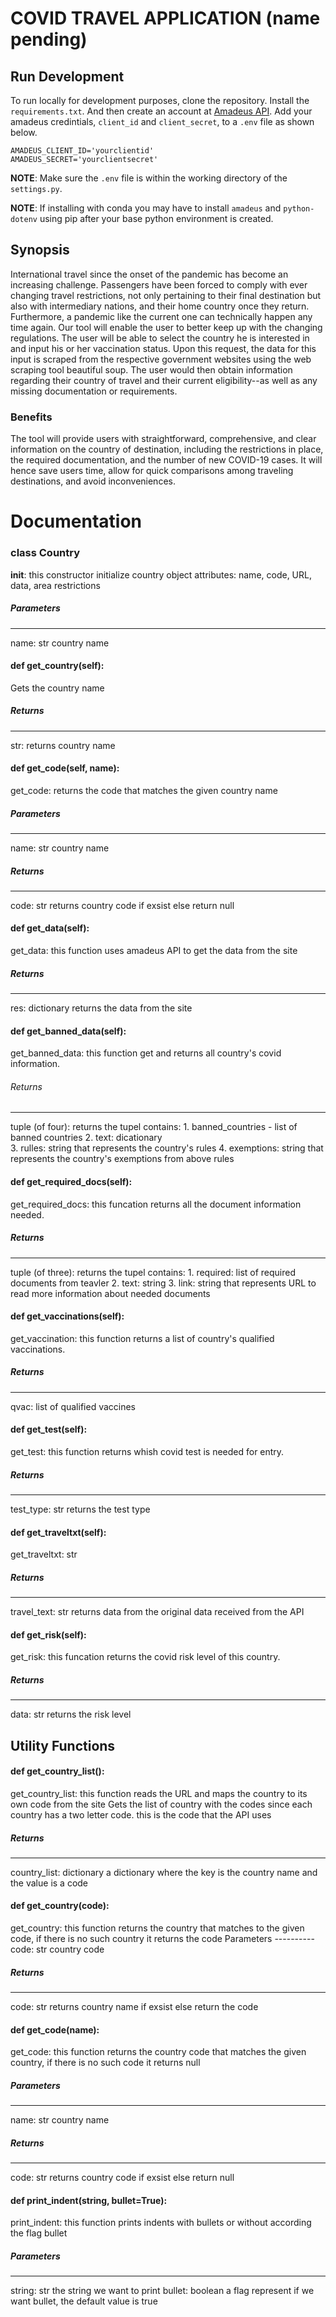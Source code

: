# COVID TRAVEL APPLICATION (name pending)

## Run Development

To run locally for development purposes, clone the repository. Install the `requirements.txt`. And then create
an account at [Amadeus API](https://developers.amadeus.com/). Add your amadeus credintials, `client_id` and `client_secret`, to a `.env` file as shown below.

```
AMADEUS_CLIENT_ID='yourclientid'
AMADEUS_SECRET='yourclientsecret'
```

**NOTE**: Make sure the `.env` file is within the working directory of the `settings.py`.

**NOTE**: If installing with conda you may have to install `amadeus` and `python-dotenv` using pip after your base python environment is created.

## Synopsis

International travel since the onset of the pandemic has become an increasing challenge. Passengers have been forced to comply with ever changing travel restrictions, not only pertaining to their final destination but also with intermediary nations, and their home country once they return. Furthermore, a pandemic like the current one can technically happen any time again. Our tool will enable the user to better keep up with the changing regulations. The user will be able to select the country he is interested in and input his or her vaccination status. Upon this request, the data for this input is scraped from the respective government websites using the web scraping tool beautiful soup. The user would then obtain information regarding their country of travel and their current eligibility--as well as any missing documentation or requirements.

### Benefits

The tool will provide users with straightforward, comprehensive, and clear information on the country of destination, including the restrictions in place, the required documentation, and the number of new COVID-19 cases. It will hence save users time, allow for quick comparisons among traveling destinations, and avoid inconveniences.

# Documentation

### class Country

  __init__: this constructor initialize country object attributes: name, code, URL, data, area restrictions 

  ##### Parameters
  ----------
  name: str
  country name
  
#### def get_country(self):
  Gets the country name
  
  ##### Returns
  -------
  str: 
      returns country name  

#### def get_code(self, name):

  get_code: returns the code that matches the given country name
  
  ##### Parameters
  ----------
  name: str
    country name

  ##### Returns
  -------
  code: str
      returns country code if exsist else return null 
   
   
#### def get_data(self):
  get_data: this function uses amadeus API to get the data from the site  
  
  ##### Returns
  -------
  res: dictionary
      returns the data from the site  
      
####  def get_banned_data(self):
  get_banned_data: this function get and returns all country's covid information.  
    
  ###### Returns
  -------
  tuple (of four):
      returns the tupel contains:
      1. banned_countries - list of banned countries
      2. text: dicationary    
      3. rulles: string that represents the country's rules
      4. exemptions: string that represents the country's exemptions from above rules
####   def get_required_docs(self):
  get_required_docs: this funcation returns all the document information needed.  
    
 ##### Returns
  -------
  tuple (of three):
      returns the tupel contains:
      1. required: list of required documents from teavler 
      2. text: string
      3. link: string that represents URL to read more information about needed documents

####  def get_vaccinations(self):
  get_vaccination: this function returns a list of country's qualified vaccinations.  
    
  ##### Returns
  -------
  qvac: list of qualified vaccines
  
####  def get_test(self):
  get_test: this function returns whish covid test is needed for entry.  
    
 ##### Returns
  -------
  test_type: str
    returns the test type
    
####  def get_traveltxt(self):
  get_traveltxt: str 
    
  ##### Returns
  -------
  travel_text: str
    returns data from the original data received from the API

####   def get_risk(self):
  get_risk: this funcation returns the covid risk level of this country.  
    
   ##### Returns
  -------
  data: str 
    returns the risk level 

## Utility Functions

#### def get_country_list():
  get_country_list: this function reads the URL and maps the country to its own code from the site
Gets the list of country with the codes since each country has a two letter code. this is the code that the API uses
##### Returns
-------
country_list: dictionary 
 a dictionary where the key is the country name and the value is a code 
 
#### def get_country(code):
 
get_country: this function returns the country that matches to the given code, if there is no such country it returns the code 
    Parameters
    ----------
    code: str
      country code
    
##### Returns
  -------
  code: str
      returns country name if exsist else return the code 
      
#### def get_code(name):
 
get_code: this function returns the country code that matches  the given country, if there is no such code it returns null 
##### Parameters
  ----------
  name: str
    country name
    
 ##### Returns
  -------
  code: str
      returns country code if exsist else return null 

#### def print_indent(string, bullet=True):
 print_indent: this function prints indents with bullets or without according the flag bullet
 
  ##### Parameters
  ----------
  string: str
    the string we want to print
  bullet: boolean
    a flag represent if we want bullet, the default value is true    



